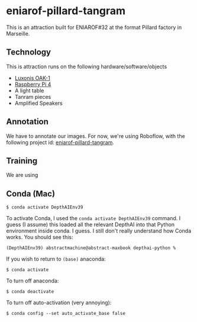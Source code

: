 # eniarof-pillard-tangram
This is an attraction built for ENIAROF#32 at the format Pillard factory in Marseille.

## Technology
This is attraction runs on the following hardware/software/objects
- [Luxonis OAK-1]()
- [Raspberry Pi 4]()
- A light table
- Tanram pieces
- Amplified Speakers

## Annotation
We have to annotate our images. For now, we're using Roboflow, with the following project id: [eniarof-pillard-tangram](https://app.roboflow.com/eniarof/eniarof-pillard-tangram/).

## Training
We are using

## Conda (Mac)

```
$ conda activate DepthAIEnv39
```

To activate Conda, I used the `conda activate DepthAIEnv39` command. I guess (I assume) this loaded all the relevant DepthAI into that Python environment inside conda. I guess. I still don't really understand how Conda works. You should see this:

```
(DepthAIEnv39) abstractmachine@abstract-maxbook depthai-python %
```

If you wish to return to `(base)` anaconda:

```
$ conda activate
```

To turn off anaconda:

```
$ conda deactivate
```

To turn off auto-activation (very annoying):

```
$ conda config --set auto_activate_base false